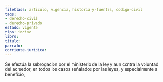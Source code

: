 ```yaml
---
fileClass: articulo, vigencia, historia-y-fuentes, codigo-civil
tags:
- derecho-civil
- derecho-privado
estado: vigente
tipo: inciso
libro:
titulo:
parrafo:
corriente-juridica:
---
```

Se efectúa la subrogación por el ministerio de la ley y aun contra la voluntad del acreedor, en todos los casos señalados por las leyes, y especialmente a beneficio,